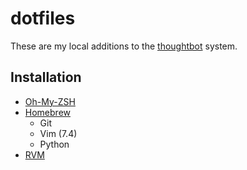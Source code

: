 dotfiles
========

These are my local additions to the
[thoughtbot](https://github.com/thoughtbot/dotfiles) system.

Installation
------------

- [Oh-My-ZSH](http://ohmyz.sh/)
- [Homebrew](http://brew.sh)
    - Git
    - Vim (7.4)
    - Python
- [RVM](http://rvm.io/)



